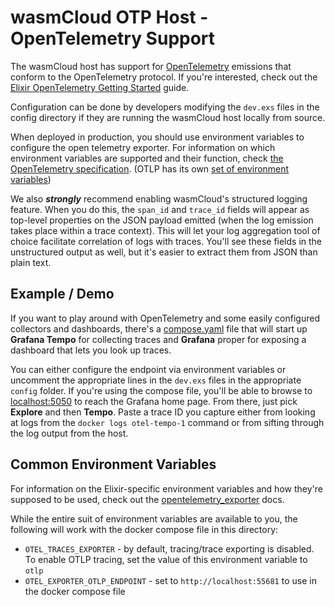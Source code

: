 # wasmCloud OTP Host - OpenTelemetry Support
The wasmCloud host has support for [OpenTelemetry](https://opentelemetry.io) emissions that conform to the OpenTelemetry protocol. If you're interested, check out the [Elixir OpenTelemetry Getting Started](https://opentelemetry.io/docs/instrumentation/erlang/getting-started) guide.

Configuration can be done by developers modifying the `dev.exs` files in the config directory if they are running the wasmCloud host locally from source.

When deployed in production, you should use environment variables to configure the open telemetry exporter. For information on which environment variables are supported and their function, check [the OpenTelemetry specification](https://opentelemetry.io/docs/reference/specification/sdk-environment-variables/). (OTLP has its own [set of environment variables](https://opentelemetry.io/docs/reference/specification/protocol/exporter/))

We also _**strongly**_ recommend enabling wasmCloud's structured logging feature. When you do this, the `span_id` and `trace_id` fields will appear as top-level properties on the JSON payload emitted (when the log emission takes place within a trace context). This will let your log aggregation tool of choice facilitate correlation of logs with traces. You'll see these fields in the unstructured output as well, but it's easier to extract them from JSON than plain text.

## Example / Demo
If you want to play around with OpenTelemetry and some easily configured collectors and dashboards, there's a [compose.yaml](./compose.yaml) file that will start up **Grafana Tempo** for collecting traces and **Grafana** proper for exposing a dashboard that lets you look up traces.

You can either configure the endpoint via environment variables or uncomment the appropriate lines in the `dev.exs` files in the appropriate `config` folder. If you're using the compose file, you'll be able to browse to [localhost:5050](http://localhost:5050) to reach the Grafana home page. From there, just pick **Explore** and then **Tempo**. Paste a trace ID you capture either from looking at logs from the `docker logs otel-tempo-1` command or from sifting through the log output from the host.

## Common Environment Variables
For information on the Elixir-specific environment variables and how they're supposed to be used, check out the [opentelemetry_exporter](https://hexdocs.pm/opentelemetry_exporter/readme.html) docs.


While the entire suit of environment variables are available to you, the following will work with the docker compose file in this directory:

* `OTEL_TRACES_EXPORTER` - by default, tracing/trace exporting is disabled. To enable OTLP tracing, set the value of this environment variable to `otlp`
* `OTEL_EXPORTER_OTLP_ENDPOINT` - set to `http://localhost:55681` to use in the docker compose file
